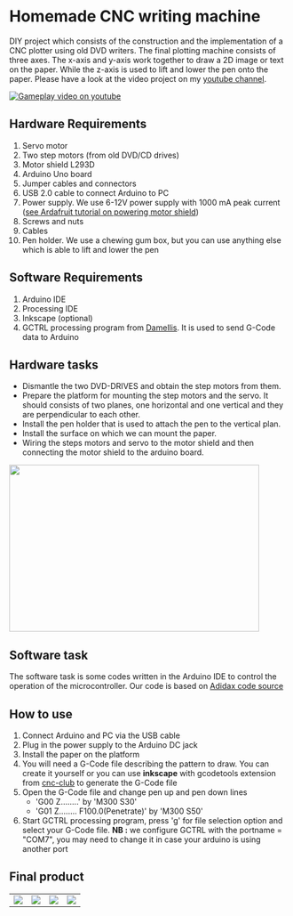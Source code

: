 # Homemade CNC writing machine
DIY project which consists of the construction and the implementation of a CNC plotter using old DVD writers. The final plotting machine consists of three axes. The x-axis and y-axis work together to draw a 2D image or text on the paper. While the z-axis is used to lift and lower the pen onto the paper. Please have a look at the video project on my [youtube channel](https://youtu.be/gHVwvlqfWqU).

[![Gameplay video on youtube](https://j.gifs.com/mOwkWA.gif)](https://youtu.be/gHVwvlqfWqU)


## Hardware Requirements
1. Servo motor
2. Two step motors (from old DVD/CD drives)
3. Motor shield L293D
2. Arduino Uno board
3. Jumper cables and connectors
4. USB 2.0 cable to connect Arduino to PC
5. Power supply. We use 6-12V power supply with 1000 mA peak current ([see Ardafruit tutorial on powering motor shield](https://learn.adafruit.com/adafruit-motor-shield-v2-for-arduino/powering-motors))
6.  Screws and nuts
7. Cables
8. Pen holder. We use a chewing gum box, but you can use anything else which is able to lift and lower the pen

## Software Requirements
1. Arduino IDE
2. Processing IDE
3. Inkscape (optional)
4. GCTRL processing program from [Damellis](https://github.com/damellis/gctrl/blob/master/gctrl.pde). It is used to send G-Code data to Arduino

## Hardware tasks
* Dismantle the two DVD-DRIVES and obtain the step motors from them.
* Prepare the platform for mounting the step motors and the servo. It should consists of two planes, one horizontal and one vertical and they are perpendicular to each other. 
* Install the pen holder that is used to attach the pen to the vertical plan. 
* Install the surface on which we can mount the paper.
* Wiring the steps motors and servo to the motor shield and then connecting the motor shield to the arduino board.

<img src="https://github.com/ndongmo/Homemade-CNC-writing-machine/blob/master/designer_bb.png" width="450" height="300" />

## Software task
The software task is some codes written in the Arduino IDE to control the operation of the microcontroller. Our code is based on [Adidax code source](https://github.com/adidax/mini_cnc_plotter_firmware)

## How to use 
1. Connect Arduino and PC via the USB cable
2. Plug in the power supply to the Arduino DC jack
3. Install the paper on the platform
4. You will need a G-Code file describing the pattern to draw. You can create it yourself or you can use **inkscape** with gcodetools extension from [cnc-club](https://github.com/cnc-club/gcodetools) to generate the G-Code file
5. Open the G-Code file and change pen up and pen down lines
   * 'G00 Z........' by 'M300 S30'
   * 'G01 Z........ F100.0(Penetrate)' by 'M300 S50'
6. Start GCTRL processing program, press 'g' for file selection option and select your G-Code file. **NB \:** we configure GCTRL with the portname = "COM7", you may need to change it in case your arduino is using another port

## Final product
<table style="width:100%">
  <tr>
    <td>
      <img src="https://github.com/ndongmo/Homemade-CNC-writing-machine/blob/master/img_1.jpg" />
    </td>
    <td>
      <img src="https://github.com/ndongmo/Homemade-CNC-writing-machine/blob/master/img_1.jpg" />
    </td>
    <td>
      <img src="https://github.com/ndongmo/Homemade-CNC-writing-machine/blob/master/img_3.jpg" />
    </td>
    <td>
      <img src="https://github.com/ndongmo/Homemade-CNC-writing-machine/blob/master/img_4.jpg" />
    </td>
  </tr>
 </table>
